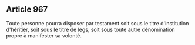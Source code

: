 Article 967
----
Toute personne pourra disposer par testament soit sous le titre d'institution
d'héritier, soit sous le titre de legs, soit sous toute autre dénomination
propre à manifester sa volonté.
